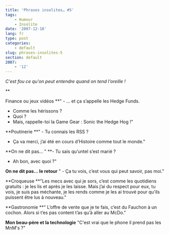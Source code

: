 ```yaml
---
title: 'Phrases insolites… #5'
tags:
    - Humour
    - Insolite
date: '2007-12-18'
lang: fr
type: post
categories:
    - default
slug: phrases-insolites-5
section: default
2007:
    - '12'
---
```


_C'est fou ce qu'on peut entendre quand on tend l'oreille&nbsp;!_

**<!-- more -->

Finance ou jeux vidéos
**" - … et ça s’appelle les Hedge Funds.
- Comme les hérissons&nbsp;?
- Quoi&nbsp;? 
- Mais, rappelle-toi la Game Gear&nbsp;: Sonic the Hedge Hog&nbsp;!"

**Poutinerie
**" - Tu connais les RSS&nbsp;?
- Ça va merci, j’ai été en cours d’Histoire comme tout le monde."

**On ne dit pas…
" **- Tu sais qu’untel s’est marié&nbsp;?
- Ah bon, avec quoi&nbsp;?"

**On ne dit pas… le retour**
" - Ça tu vois, c’est vous qui peut savoir, pas moi."

**Croqueuse
**"Les mecs avec qui je sors, c’est comme les quotidiens gratuits&nbsp;: je les lis et après je les laisse. Mais j’ai du respect pour eux, tu vois, je suis pas méchante, je les rends comme je les ai trouvé pour qu’ils puissent être lus à nouveau."

**Gastronomie
**" L’offre de vente que je te fais, c’est du Fauchon à un cochon. Alors si t’es pas content t’as qu’à aller au McDo."

**Mon beau-père et la technologie**
"C'est vrai que le phone il prend pas les MnM's&nbsp;?"